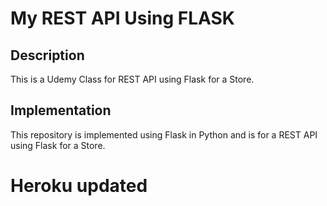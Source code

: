 # My REST API Using FLASK

## Description

This is a Udemy Class for REST API using Flask for a Store.

## Implementation

This repository is implemented using Flask in Python and is for a REST API using Flask for a Store.

# Heroku updated 